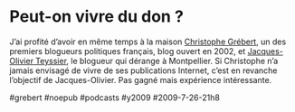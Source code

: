 # Peut-on vivre du don ?



J’ai profité d’avoir en même temps à la maison [Christophe Grébert](http://www.monputeaux.com/), un des premiers blogueurs politiques français, blog ouvert en 2002, et [Jacques-Olivier Teyssier](http://www.montpellier-journal.fr/), le blogueur qui dérange à Montpellier. Si Christophe n’a jamais envisagé de vivre de ses publications Internet, c’est en revanche l’objectif de Jacques-Olivier. Pas gagné mais expérience intéressante.

#grebert #noepub #podcasts #y2009 #2009-7-26-21h8
